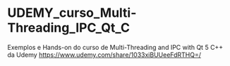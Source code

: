 # UDEMY_curso_Multi-Threading_IPC_Qt_C
Exemplos e Hands-on do curso de Multi-Threading and IPC with Qt 5 C++ da Udemy https://www.udemy.com/share/1033xiBUUeeFdRTHQ=/
